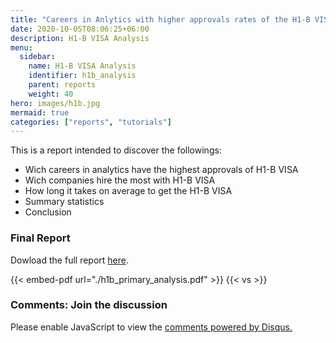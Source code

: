 ```yaml
---
title: "Careers in Anlytics with higher approvals rates of the H1-B VISA"
date: 2020-10-05T08:06:25+06:00
description: H1-B VISA Analysis
menu:
  sidebar:
    name: H1-B VISA Analysis
    identifier: h1b_analysis
    parent: reports
    weight: 40
hero: images/h1b.jpg
mermaid: true
categories: ["reports", "tutorials"]
---
```


This is a report intended to discover the followings:

- Wich careers in analytics have the highest approvals of H1-B VISA
- Wich companies hire the most with H1-B VISA
- How long it takes on average to get the H1-B VISA
- Summary statistics
- Conclusion

### Final Report
<p>
Dowload the full report
  <a href="https://drive.google.com/file/d/1_1uR4BFyMvkjbFW3zv_gU6X-U3bhR-wK/view?usp=share_link]L/view" target="_blank">here</a>.
</p>

{{< embed-pdf url="./h1b_primary_analysis.pdf" >}}
{{< vs >}}

### Comments: Join the discussion
<script id="dsq-count-scr' src="//felipesena.disqus.com/count.is" async></script>
<div id="disqus_thread"></div>
<script>
    /**
    *  RECOMMENDED CONFIGURATION VARIABLES: EDIT AND UNCOMMENT THE SECTION BELOW TO INSERT DYNAMIC VALUES FROM YOUR PLATFORM OR CMS.
    *  LEARN WHY DEFINING THESE VARIABLES IS IMPORTANT: https://disqus.com/admin/universalcode/#configuration-variables    */
    /*
    var disqus_config = function () {
    this.page.url = PAGE_URL;  // Replace PAGE_URL with your page's canonical URL variable
    this.page.identifier = PAGE_IDENTIFIER; // Replace PAGE_IDENTIFIER with your page's unique identifier variable
    };
    */
    (function() { // DON'T EDIT BELOW THIS LINE
    var d = document, s = d.createElement('script');
    s.src = 'https://felipesena.disqus.com/embed.js';
    s.setAttribute('data-timestamp', +new Date());
    (d.head || d.body).appendChild(s);
    })();
</script>
<noscript>Please enable JavaScript to view the <a href="https://disqus.com/?ref_noscript">comments powered by Disqus.</a></noscript>